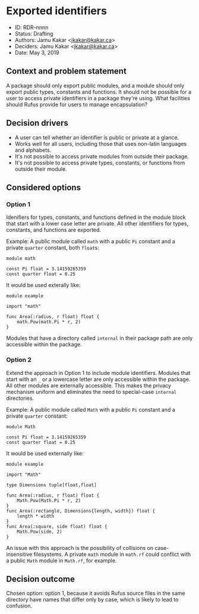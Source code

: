 # Exported identifiers

* ID: RDR-nnnn
* Status: Drafting
* Authors: Jamu Kakar <[jkakar@kakar.ca](mailto:jkakar@kakar.ca)>
* Deciders: Jamu Kakar <[jkakar@kakar.ca](mailto:jkakar@kakar.ca)>
* Date: May 3, 2019

## Context and problem statement

A package should only export public modules, and a module should only export
public types, constants and functions. It should not be possible for a user to
access private identifiers in a package they're using. What facilities should
Rufus provide for users to manage encapsulation?

## Decision drivers

* A user can tell whether an identifier is public or private at a glance.
* Works well for all users, including those that uses non-latin languages and
  alphabets.
* It's not possible to access private modules from outside their package.
* It's not possible to access private types, constants, or functions from
  outside their module.

## Considered options

### Option 1

Idenifiers for types, constants, and functions defined in the module block that
start with a lower case letter are private. All other identifiers for types,
constants, and functions are exported.

Example: A public module called `math` with a public `Pi` constant and a private
`quarter` constant, both `float`s:

```rufus
module math

const Pi float = 3.14159265359
const quarter float = 0.25
```

It would be used exterally like:

```rufus
module example

import "math"

func Area(:radius, r float) float {
    math.Pow(math.Pi * r, 2)
}
```

Modules that have a directory called `internal` in their package path are only
accessible within the package.

### Option 2

Extend the approach in Option 1 to include module identifiers. Modules that
start with an `_` or a lowercase letter are only accessible within the package.
All other modules are externally accessible. This makes the privacy mechanism
uniform and eliminates the need to special-case `internal` directories.

Example: A public module called `Math` with a public `Pi` constant and a private
`quarter` constant:

```rufus
module Math

const Pi float = 3.14159265359
const quarter float = 0.25
```

It would be used externally like:

```rufus
module example

import "Math"

type Dimensions tuple[float,float]

func Area(:radius, r float) float {
    Math.Pow(Math.Pi * r, 2)
}
func Area(:rectangle, Dimensions{length, width}) float {
    length * width
}
func Area(:square, side float) float {
    Math.Pow(side, 2)
}
```

An issue with this approach is the possibility of collisions on case-insensitive
filesystems. A private `math` module in `math.rf` could conflict with a public
`Math` module in `Math.rf`, for example.

## Decision outcome

Chosen option: option 1, because it avoids Rufus source files in the same
directory have names that differ only by case, which is likely to lead to
confusion.
